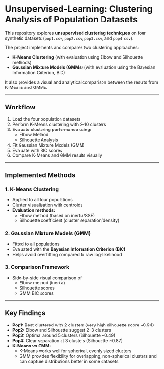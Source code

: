 <!-- README: Unsupervised-Learning: Clustering Analysis of Population Datasets -->
<h1>Unsupervised-Learning: Clustering Analysis of Population Datasets</h1>

<p>
  This repository explores <strong>unsupervised clustering techniques</strong> on four synthetic datasets 
  (<code>pop1.csv</code>, <code>pop2.csv</code>, <code>pop3.csv</code>, and <code>pop4.csv</code>).
</p>

<p>The project implements and compares two clustering approaches:</p>
<ul>
  <li><strong>K-Means Clustering</strong> (with evaluation using Elbow and Silhouette methods)</li>
  <li><strong>Gaussian Mixture Models (GMMs)</strong> (with evaluation using the Bayesian Information Criterion, BIC)</li>
</ul>

<p>It also provides a visual and analytical comparison between the results from K-Means and GMMs.</p>

<hr>

<h2 id="workflow">Workflow</h2>
<ol>
  <li>Load the four population datasets</li>
  <li>Perform K-Means clustering with 2–10 clusters</li>
  <li>
    Evaluate clustering performance using:
    <ul>
      <li>Elbow Method</li>
      <li>Silhouette Analysis</li>
    </ul>
  </li>
  <li>Fit Gaussian Mixture Models (GMM)</li>
  <li>Evaluate with BIC scores</li>
  <li>Compare K-Means and GMM results visually</li>
</ol>

<hr>

<h2 id="implemented-methods">Implemented Methods</h2>

<h3>1. K-Means Clustering</h3>
<ul>
  <li>Applied to all four populations</li>
  <li>Cluster visualisation with centroids</li>
  <li>
    <strong>Evaluation methods:</strong>
    <ul>
      <li>Elbow method (based on inertia/SSE)</li>
      <li>Silhouette coefficient (cluster separation/density)</li>
    </ul>
  </li>
</ul>

<h3>2. Gaussian Mixture Models (GMM)</h3>
<ul>
  <li>Fitted to all populations</li>
  <li>Evaluated with the <strong>Bayesian Information Criterion (BIC)</strong></li>
  <li>Helps avoid overfitting compared to raw log-likelihood</li>
</ul>

<h3>3. Comparison Framework</h3>
<ul>
  <li>Side-by-side visual comparison of:
    <ul>
      <li>Elbow method (inertia)</li>
      <li>Silhouette scores</li>
      <li>GMM BIC scores</li>
    </ul>
  </li>
</ul>

<hr>

<h2 id="key-findings">Key Findings</h2>
<ul>
  <li><strong>Pop1:</strong> Best clustered with 2 clusters (very high silhouette score ~0.94)</li>
  <li><strong>Pop2:</strong> Elbow and Silhouette suggest 2–3 clusters</li>
  <li><strong>Pop3:</strong> Optimal around 5 clusters (Silhouette ~0.49)</li>
  <li><strong>Pop4:</strong> Clear separation at 3 clusters (Silhouette ~0.87)</li>
  <li><strong>K-Means vs GMM:</strong>
    <ul>
      <li>K-Means works well for spherical, evenly sized clusters</li>
      <li>GMM provides flexibility for overlapping, non-spherical clusters and can capture distributions better in some datasets</li>
    </ul>
  </li>
</ul>

